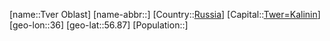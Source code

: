 ﻿---
location: [56.87,36]
type: State
tags:
- geo/State


SpocWebEntityId: 37191
isDeleted: false
confidential: public

---
[name::Tver Oblast]
[name-abbr::]
[Country::[Russia](geo/Continent/Europe/Russia.md)]
[Capital::[Twer=Kalinin](geo/Continent/Europe/Russia/Twer=Kalinin.md)]
[geo-lon::36]
[geo-lat::56.87]
[Population::]

